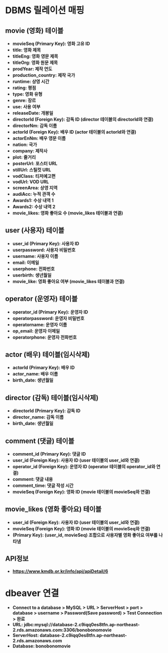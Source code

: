 # DBMS 릴레이션 매핑

## movie (영화) 테이블

- **movieSeq (Primary Key): 영화 고유 ID**
- **title: 영화 제목**
- **titleEng: 영화 영문 제목**
- **titleOrg: 영화 원문 제목**
- **prodYear: 제작 연도**
- **production_country: 제작 국가**
- **runtime: 상영 시간**
- **rating: 평점**
- **type: 영화 유형**
- **genre: 장르**
- **use: 사용 여부**
- **releaseDate: 개봉일**
- **directorId (Foreign Key): 감독 ID (director 테이블의 directorId와 연결)**
- **directorNm: 감독 이름**
- **actorId (Foreign Key): 배우 ID (actor 테이블의 actorId와 연결)**
- **actorEnNm: 배우 영문 이름**
- **nation: 국가**
- **company: 제작사**
- **plot: 줄거리**
- **posterUrl: 포스터 URL**
- **stillUrl: 스틸컷 URL**
- **vodClass: 티저예고편**
- **vodUrl: VOD URL**
- **screenArea: 상영 지역**
- **audiAcc: 누적 관객 수**
- **Awards1: 수상 내역 1**
- **Awards2: 수상 내역 2**
- **movie_likes: 영화 좋아요 수 (movie_likes 테이블과 연결)**

## user (사용자) 테이블

- **user_id (Primary Key): 사용자 ID**
- **userpassword: 사용자 비밀번호**
- **username: 사용자 이름**
- **email: 이메일**
- **userphone: 전화번호**
- **userbirth: 생년월일**
- **movie_like: 영화 좋아요 여부 (movie_likes 테이블과 연결)**

## operator (운영자) 테이블

- **operator_id (Primary Key): 운영자 ID**
- **operatorpassword: 운영자 비밀번호**
- **operatorname: 운영자 이름**
- **op_email: 운영자 이메일**
- **operatorphone: 운영자 전화번호**

## actor (배우) 테이블(임시삭제)

- **actorId (Primary Key): 배우 ID**
- **actor_name: 배우 이름**
- **birth_date: 생년월일**

## director (감독) 테이블(임시삭제)

- **directorId (Primary Key): 감독 ID**
- **director_name: 감독 이름**
- **birth_date: 생년월일**

## comment (댓글) 테이블

- **comment_id (Primary Key): 댓글 ID**
- **user_id (Foreign Key): 사용자 ID (user 테이블의 user_id와 연결)**
- **operator_id (Foreign Key): 운영자 ID (operator 테이블의 operator_id와 연결)**
- **comment: 댓글 내용**
- **comment_time: 댓글 작성 시간**
- **movieSeq (Foreign Key): 영화 ID (movie 테이블의 movieSeq와 연결)**

## movie_likes (영화 좋아요) 테이블

- **user_id (Foreign Key): 사용자 ID (user 테이블의 user_id와 연결)**
- **movieSeq (Foreign Key): 영화 ID (movie 테이블의 movieSeq와 연결)**
- **(Primary Key): (user_id, movieSeq) 조합으로 사용자별 영화 좋아요 여부를 나타냄**

## API정보

- **https://www.kmdb.or.kr/info/api/apiDetail/6**

# dbeaver 연결

- **Connect to a database > MySQL > URL > ServerHost > port >
  database > username > Password(Save password) > Test Connection > 완료**
- **URL: jdbc:mysql://database-2.c9iqq0es8tfn.ap-northeast-2.rds.amazonaws.com:3306/bonobonomovie**
- **ServerHost: database-2.c9iqq0es8tfn.ap-northeast-2.rds.amazonaws.com**
- **Database: bonobonomovie**
